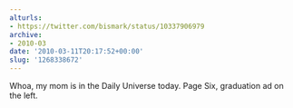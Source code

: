 ```yaml
---
alturls:
- https://twitter.com/bismark/status/10337906979
archive:
- 2010-03
date: '2010-03-11T20:17:52+00:00'
slug: '1268338672'
---
```


Whoa, my mom is in the Daily Universe today. Page Six, graduation ad on the left.

